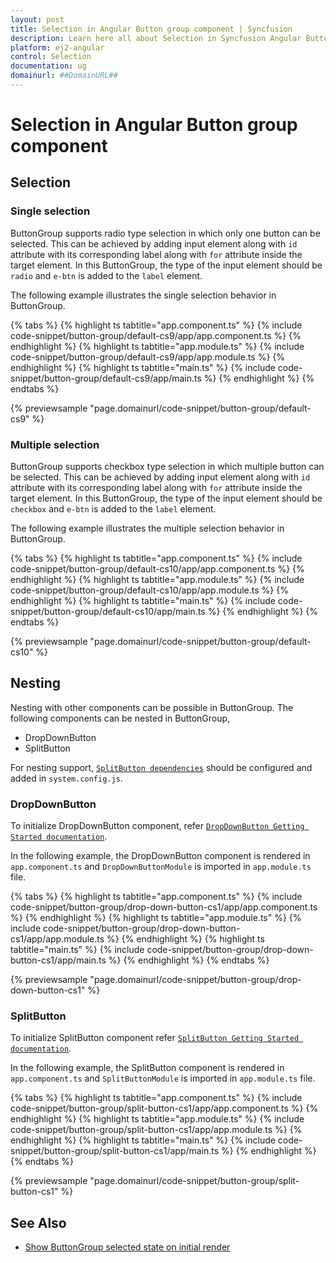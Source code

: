 ```yaml
---
layout: post
title: Selection in Angular Button group component | Syncfusion
description: Learn here all about Selection in Syncfusion Angular Button group component of Syncfusion Essential JS 2 and more.
platform: ej2-angular
control: Selection 
documentation: ug
domainurl: ##DomainURL##
---
```


# Selection in Angular Button group component

## Selection

### Single selection

ButtonGroup supports radio type selection in which only one button can be selected. This can be achieved by adding input element
along with `id` attribute with its corresponding label along with `for` attribute inside the target element. In this ButtonGroup,
the type of the input element should be `radio` and `e-btn` is added to the `label` element.

The following example illustrates the single selection behavior in ButtonGroup.

{% tabs %}
{% highlight ts tabtitle="app.component.ts" %}
{% include code-snippet/button-group/default-cs9/app/app.component.ts %}
{% endhighlight %}
{% highlight ts tabtitle="app.module.ts" %}
{% include code-snippet/button-group/default-cs9/app/app.module.ts %}
{% endhighlight %}
{% highlight ts tabtitle="main.ts" %}
{% include code-snippet/button-group/default-cs9/app/main.ts %}
{% endhighlight %}
{% endtabs %}
  
{% previewsample "page.domainurl/code-snippet/button-group/default-cs9" %}

### Multiple selection

ButtonGroup supports checkbox type selection in which multiple button can be selected. This can be achieved by adding input element
along with `id` attribute with its corresponding label along with `for` attribute inside the target element. In this ButtonGroup,
the type of the input element should be `checkbox` and `e-btn` is added to the `label` element.

The following example illustrates the multiple selection behavior in ButtonGroup.

{% tabs %}
{% highlight ts tabtitle="app.component.ts" %}
{% include code-snippet/button-group/default-cs10/app/app.component.ts %}
{% endhighlight %}
{% highlight ts tabtitle="app.module.ts" %}
{% include code-snippet/button-group/default-cs10/app/app.module.ts %}
{% endhighlight %}
{% highlight ts tabtitle="main.ts" %}
{% include code-snippet/button-group/default-cs10/app/main.ts %}
{% endhighlight %}
{% endtabs %}
  
{% previewsample "page.domainurl/code-snippet/button-group/default-cs10" %}

## Nesting

Nesting with other components can be possible in ButtonGroup. The following components can be nested in ButtonGroup,
* DropDownButton
* SplitButton

For nesting support, [`SplitButton dependencies`](./../split-button/getting-started#dependencies) should be configured and added in
`system.config.js`.

### DropDownButton

To initialize DropDownButton component, refer [`DropDownButton Getting Started documentation`](./../drop-down-button/getting-started).

In the following example, the DropDownButton component is rendered in `app.component.ts` and `DropDownButtonModule` is imported in
`app.module.ts` file.

{% tabs %}
{% highlight ts tabtitle="app.component.ts" %}
{% include code-snippet/button-group/drop-down-button-cs1/app/app.component.ts %}
{% endhighlight %}
{% highlight ts tabtitle="app.module.ts" %}
{% include code-snippet/button-group/drop-down-button-cs1/app/app.module.ts %}
{% endhighlight %}
{% highlight ts tabtitle="main.ts" %}
{% include code-snippet/button-group/drop-down-button-cs1/app/main.ts %}
{% endhighlight %}
{% endtabs %}
  
{% previewsample "page.domainurl/code-snippet/button-group/drop-down-button-cs1" %}

### SplitButton

To initialize SplitButton component refer [`SplitButton Getting Started documentation`](./../split-button/getting-started).

In the following example, the SplitButton component is rendered in `app.component.ts` and `SplitButtonModule` is imported in
`app.module.ts` file.

{% tabs %}
{% highlight ts tabtitle="app.component.ts" %}
{% include code-snippet/button-group/split-button-cs1/app/app.component.ts %}
{% endhighlight %}
{% highlight ts tabtitle="app.module.ts" %}
{% include code-snippet/button-group/split-button-cs1/app/app.module.ts %}
{% endhighlight %}
{% highlight ts tabtitle="main.ts" %}
{% include code-snippet/button-group/split-button-cs1/app/main.ts %}
{% endhighlight %}
{% endtabs %}
  
{% previewsample "page.domainurl/code-snippet/button-group/split-button-cs1" %}

## See Also

* [Show ButtonGroup selected state on initial render](./how-to/show-buttongroup-selected-state-on-initial-render)
